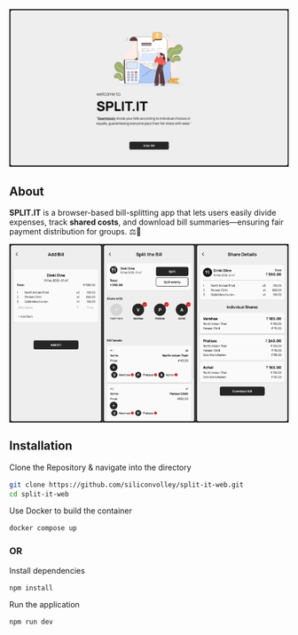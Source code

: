 <div align="center">
  <img src="assets/desktop-home-page.png" alt="Desktop Home Page"/>
</div>

## About

**SPLIT.IT** is a browser-based bill-splitting app that lets users easily divide expenses, track **shared costs**, and download bill summaries—ensuring fair payment distribution for groups. ⚖️💸

<div align="center" alt="Mobile Mockups" style="display: grid; grid-template-columns: repeat(3, 1fr);">
  <img src="assets/mobile-addbill-page.png" alt="Mobile Add Bill Page" width="200"/>
  <img src="assets/mobile-addfriends-page.png" alt="Mobile Add Friends Page" width="200"/>
  <img src="assets/mobile-billdetails-page.png" alt="Mobile Bill Details Page" width="200"/>
</div>


## Installation

Clone the Repository & navigate into the directory

```bash
git clone https://github.com/siliconvolley/split-it-web.git
cd split-it-web
```

Use Docker to build the container

```bash
docker compose up
```

### OR

Install dependencies

```bash
npm install
```

Run the application

```bash
npm run dev
```
